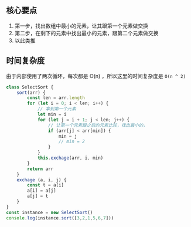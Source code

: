 ## 核心要点

1. 第一步，找出数组中最小的元素，让其跟第一个元素做交换
2. 第二步，在剩下的元素中找出最小的元素，跟第二个元素做交换
3. 以此类推

## 时间复杂度

由于内部使用了两次循环，每次都是 O(n) ，所以这里的时间复杂度是 `O(n ^ 2)`

```javascript
class SelectSort {
	sort(arr) {
		const len = arr.length
		for (let i = 0; i < len; i++) {
			// 拿到第一个元素
			let min = i
			for (let j = i + 1; j < len; j++) {
				// 让第一个元素跟之后的元素比较，找出最小的，
				if (arr[j] < arr[min]) {
					min = j
					// min = 2
				}
			}
			this.exchage(arr, i, min)
		}
		return arr
	}
	exchage (a, i, j) {
		const t = a[i]
		a[i] = a[j]
		a[j] = t
	}
}
const instance = new SelectSort()
console.log(instance.sort([3,2,1,5,6,7]))
```


